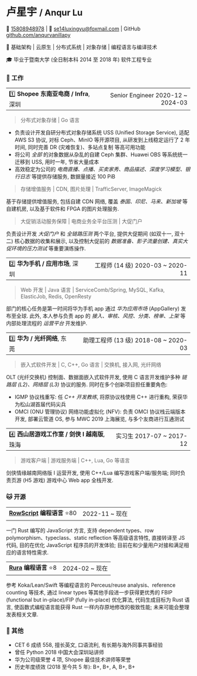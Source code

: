 # 卢星宇 <small>/ Anqur Lu</small>

📱 [15808948978] | 📮 [se14luxingyu@foxmail.com] | GitHub [github.com/anqurvanillapy]

🔨 基础架构 | 云原生 | 分布式系统 | 对象存储 | 编程语言与编译技术

🎓 毕业于暨南大学 (全日制本科 2014 至 2018 年) 软件工程专业

[15808948978]: tel:+8615808948978

[se14luxingyu@foxmail.com]: mailto:se14luxingyu@foxmail.com

[github.com/anqurvanillapy]: https://github.com/anqurvanillapy

### 💼 工作

|                                  |                                   |
|:---------------------------------|----------------------------------:|
| 1️⃣ **Shopee 东南亚电商 / Infra**, 深圳 | Senior Engineer 2020-12 ~ 2024-03 |

> 分布式对象存储 | Go 语言

* 负责设计开发自研分布式对象存储系统 USS (Unified Storage Service), 适配 AWS S3 协议, 对标 Ceph、MinIO 等开源项目,
  从研发到上线稳定运行了 2 年时间, 同时完善 DR (灾难恢复)、多站点复制 等高可用功能
* 将公司 *全部* 的对象数据从杂乱的自建 Ceph 集群、Huawei OBS 等系统统一迁移到 USS, 用时一年, 节省大量成本
* 高效稳定为公司的 *电商直播、点播、买卖家秀、商品描述、深度学习模型、银行日志* 等提供存储服务, 数据量接近 100 PiB

> 存储增值服务 | CDN, 图片处理 | TrafficServer, ImageMagick

基于存储提供增值服务, 包括自建 CDN 网络, 覆盖 *泰国、印尼、马来、新加坡* 等自建机房, 以及基于软件和 FPGA 的图片处理服务.

> 大促销活动服务保障 | 电商业务全平台压测 | 大促门户

负责设计开发 *大促门户* 和 *全链路压测* 两个平台, 提供大促期间 (如双十一, 双十二) 核心数据的收集和展示,
以及控制大促前的 *数据准备、影子流量创建、真实大促环境的压力测试* 等重要演练操作.

|                         |                              |
|:------------------------|-----------------------------:|
| 2️⃣ **华为手机 / 应用市场**, 深圳 | 工程师 (14 级) 2020-03 ~ 2020-11 |

> Web 开发 | Java 语言 | ServiceComb/Spring, MySQL, Kafka, ElasticJob, Redis, OpenResty

部门的核心任务是第一时间将华为手机 app 通过 *华为应用市场* (AppGallery) 发布至全球. 此外, 本人参与负责 app 的
*接入、审核、风控、分类、榜单、上架* 等内部处理流程的 *运营平台* 开发维护.

|                       |                                |
|:----------------------|-------------------------------:|
| 3️⃣ **华为 / 光纤网络**, 东莞 | 助理工程师 (13 级) 2018-08 ~ 2020-03 |

> 嵌入式软件开发 | C, C++, Go 语言 | 交换机, 接入网, 光纤网络

OLT (光纤交换机) 控制面、数据面嵌入式软件开发, 使用 C 语言开发维护多种 *链路层 (L2)、网络层 (L3)* 协议的服务.
同时在多个创新项目担任重要角色:

- IGMP 协议栈重写: 任 *C++ 开发教练*, 将原协议栈使用 C++ 进行重构, 荣获华为松山湖首届代码尖兵
- OMCI (ONU 管理协议) 网络功能虚拟化 (NFV): 负责 OMCI 协议栈云端版本开发, 部署云管道 OS, 参与 MWC 2019 上海展览,
  与多个友商进行互通测试

|                                 |                       |
|:--------------------------------|----------------------:|
| 4️⃣ **西山居游戏工作室 / 剑侠 I 越南版**, 珠海 | 实习生 2017-07 ~ 2017-12 |

> 游戏客户端 | 游戏服务端 | C++, Lua, Go 等语言

剑侠情缘越南网络版 I 运营开发, 使用 C++/Lua 编写游戏客户端/服务端; 同时负责页游 (H5 游戏) 游戏中心 Web app 全栈开发.

### 🐱 开源

|                           |              |
|:--------------------------|-------------:|
| **[RowScript] 编程语言** ⭐️80 | 2022-11 ~ 现在 |

一门 Rust 编写的 JavaScript 方言, 支持 dependent types、row polymorphism、typeclass、static reflection 等高级语言特性,
直接转译至 JS 代码, 目的在优化 JavaScript 程序员的开发体验; 目前在和少量用户对接和满足相应的语言特性需求.

|                    |              |
|:-------------------|-------------:|
| **[Rura] 编程语言** ⭐8 | 2024-02 ~ 现在 |

参考 Koka/Lean/Swift 等编程语言的 Perceus/reuse analysis、reference counting 等技术, 通过 linear types 等其他手段进一步获得更优秀的
FBIP (functional but in-place)/FIP (fully in-place) 优化算法, 代码生成目标为 Rust 语言, 使函数式编程语言能获得 Rust
一样内存原地修改的极致性能; 未来可能会整理发表相关文章.

[RowScript]: https://github.com/rowscript/rowscript

[Rura]: https://github.com/SchrodingerZhu/rura

### 💬 其他

- CET 6 成绩 558, 擅长英文, 口语流利, 有长期与海外同事共事经验
- 曾任 Python 2018 中国大会深圳站讲师
- 华为公司级荣誉 4 项, Shopee 最佳技术讲师等荣誉
- 历史年度绩效 (2018 至今共 5 年): B+, B+, A, B+, B+
